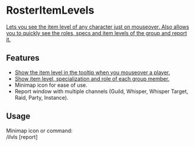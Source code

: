 # RosterItemLevels
[Lets you see the item level of any character just on mouseover. Also allows you to quickly see the roles, specs and item levels of the group and report it.](https://imgur.com/a/b6YPNLO)

## Features
* [Show the item level in the tooltip when you mouseover a player.](https://imgur.com/H36uDo1.jpg)
* [Show item level, specialization and role of each group member.](https://imgur.com/qt5xH47.jpg)
* Minimap icon for ease of use.
* Report window with multiple channels (Guild, Whisper, Whisper Target, Raid, Party, Instance).

## Usage
Minimap icon or command:  
/ilvls [report]
